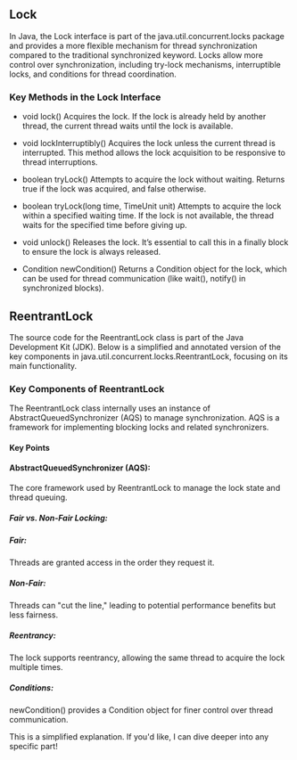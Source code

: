 ## Lock
In Java, the Lock interface is part of the java.util.concurrent.locks package and provides a more flexible mechanism for thread synchronization compared to the traditional synchronized keyword. Locks allow more control over synchronization, including try-lock mechanisms, interruptible locks, and conditions for thread coordination.

### Key Methods in the Lock Interface
* void lock()
Acquires the lock. If the lock is already held by another thread, the current thread waits until the lock is available.

* void lockInterruptibly()
Acquires the lock unless the current thread is interrupted. This method allows the lock acquisition to be responsive to thread interruptions.

* boolean tryLock()
Attempts to acquire the lock without waiting. Returns true if the lock was acquired, and false otherwise.

* boolean tryLock(long time, TimeUnit unit)
Attempts to acquire the lock within a specified waiting time. If the lock is not available, the thread waits for the specified time before giving up.

* void unlock()
Releases the lock. It’s essential to call this in a finally block to ensure the lock is always released.

* Condition newCondition()
Returns a Condition object for the lock, which can be used for thread communication (like wait(), notify() in synchronized blocks).

## ReentrantLock
The source code for the ReentrantLock class is part of the Java Development Kit (JDK). Below is a simplified and annotated version of the key components in java.util.concurrent.locks.ReentrantLock, focusing on its main functionality.

### Key Components of ReentrantLock
The ReentrantLock class internally uses an instance of AbstractQueuedSynchronizer (AQS) to manage synchronization. AQS is a framework for implementing blocking locks and related synchronizers.

#### Key Points
#### AbstractQueuedSynchronizer (AQS):
The core framework used by ReentrantLock to manage the lock state and thread queuing.

##### Fair vs. Non-Fair Locking:

##### Fair: 
Threads are granted access in the order they request it.
##### Non-Fair: 
Threads can "cut the line," leading to potential performance benefits but less fairness.
##### Reentrancy:
The lock supports reentrancy, allowing the same thread to acquire the lock multiple times.

##### Conditions:
newCondition() provides a Condition object for finer control over thread communication.

This is a simplified explanation. If you'd like, I can dive deeper into any specific part!